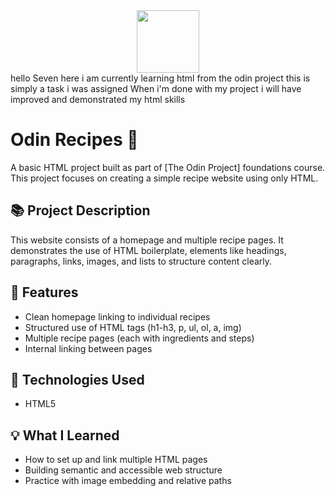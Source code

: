 <div id="header" align="center">
    <img src="https://media.giphy.com/media/v1.Y2lkPTc5MGI3NjExYXF0NDlwcmpqZnN6aGIxZ3J2OG12MXQ0eGw1aXE5dW5paXBhN3draiZlcD12MV9pbnRlcm5hbF9naWZfYnlfaWQmY3Q9Zw/3osxY83J70hGQ0vSM0/giphy.gif" width="100"/>
</div>
hello Seven here
i am currently learning html from the odin project 
this is simply a task i was assigned
When i'm done with my project i will have improved and demonstrated my html skills


# Odin Recipes 🍲

A basic HTML project built as part of [The Odin Project] foundations course. This project focuses on creating a simple recipe website using only HTML.

## 📚 Project Description

This website consists of a homepage and multiple recipe pages. It demonstrates the use of HTML boilerplate, elements like headings, paragraphs, links, images, and lists to structure content clearly.

## 🧩 Features

- Clean homepage linking to individual recipes
- Structured use of HTML tags (h1-h3, p, ul, ol, a, img)
- Multiple recipe pages (each with ingredients and steps)
- Internal linking between pages

## 🔧 Technologies Used

- HTML5

## 💡 What I Learned

- How to set up and link multiple HTML pages
- Building semantic and accessible web structure
- Practice with image embedding and relative paths

